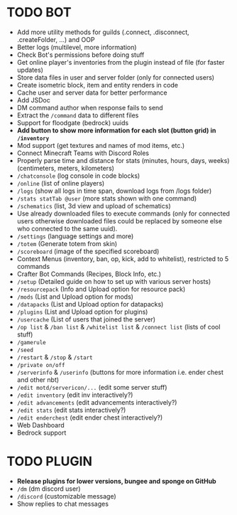 # TODO BOT

+ Add more utility methods for guilds (.connect, .disconnect, .createFolder, ...) and OOP
+ Better logs (multilevel, more information)
+ Check Bot's permissions before doing stuff
+ Get online player's inventories from the plugin instead of file (for faster updates)
+ Store data files in user and server folder (only for connected users)
+ Create isometric block, item and entity renders in code
+ Cache user and server data for better performance
+ Add JSDoc
+ DM command author when response fails to send
+ Extract the `/command` data to different files
+ Support for floodgate (bedrock) uuids
+ **Add button to show more information for each slot (button grid) in `/inventory`**
+ Mod support (get textures and names of mod items, etc.)
+ Connect Minecraft Teams with Discord Roles
+ Properly parse time and distance for stats (minutes, hours, days, weeks) (centimeters, meters, kilometers)
+ `/chatconsole` (log console in code blocks)
+ `/online` (list of online players)
+ `/logs` (show all logs in time span, download logs from /logs folder)
+ `/stats statTab @user` (more stats shown with one command)
+ `/schematics` (list, 3d view and upload of schematics)
+ Use already downloaded files to execute commands (only for connected users otherwise downloaded files could be
  replaced by someone else who connected to the same uuid).
+ `/settings` (language settings and more)
+ `/totem` (Generate totem from skin)
+ `/scoreboard` (image of the specified scoreboard)
+ Context Menus (inventory, ban, op, kick, add to whitelist), restricted to 5 commands
+ Crafter Bot Commands (Recipes, Block Info, etc.)
+ `/setup` (Detailed guide on how to set up with various server hosts)
+ `/resourcepack` (Info and Upload option for resource pack)
+ `/mods` (List and Upload option for mods)
+ `/datapacks` (List and Upload option for datapacks)
+ `/plugins` (List and Upload option for plugins)
+ `/usercache` (List of users that joined the server)
+ `/op list` & `/ban list` & `/whitelist list` & `/connect list` (lists of cool stuff)
+ `/gamerule`
+ `/seed`
+ `/restart` & `/stop` & `/start`
+ `/private on/off`
+ `/serverinfo` & `/userinfo` (buttons for more information i.e. ender chest and other nbt)
+ `/edit motd/servericon/...` (edit some server stuff)
+ `/edit inventory` (edit inv interactively?)
+ `/edit advancements` (edit advancements interactively?)
+ `/edit stats` (edit stats interactively?)
+ `/edit enderchest` (edit ender chest interactively?)
+ Web Dashboard
+ Bedrock support

# TODO PLUGIN
+ **Release plugins for lower versions, bungee and sponge on GitHub**
+ `/dm` (dm discord user)
+ `/discord` (customizable message)
+ Show replies to chat messages